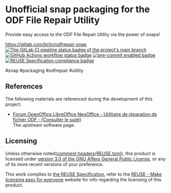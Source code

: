 # Unofficial snap packaging for the ODF File Repair Utility

Provide easy access to the ODF File Repair Utility via the power of snaps!

<https://gitlab.com/brlin/odfrepair-snap>  
[![The GitLab CI pipeline status badge of the project's `main` branch](https://gitlab.com/brlin/odfrepair-snap/badges/main/pipeline.svg?ignore_skipped=true "Click here to check out the comprehensive status of the GitLab CI pipelines")](https://gitlab.com/brlin/odfrepair-snap/-/pipelines) [![GitHub Actions workflow status badge](https://github.com/brlin-tw/odfrepair-snap/actions/workflows/check-potential-problems.yml/badge.svg "GitHub Actions workflow status")](https://github.com/brlin-tw/odfrepair-snap/actions/workflows/check-potential-problems.yml) [![pre-commit enabled badge](https://img.shields.io/badge/pre--commit-enabled-brightgreen?logo=pre-commit&logoColor=white "This project uses pre-commit to check potential problems")](https://pre-commit.com/) [![REUSE Specification compliance badge](https://api.reuse.software/badge/gitlab.com/brlin/odfrepair-snap "This project complies to the REUSE specification to decrease software licensing costs")](https://api.reuse.software/info/gitlab.com/brlin/odfrepair-snap)

\#snap \#packaging \#odfrepair \#utility

## References

The following materials are referenced during the development of this project:

* [Forum OpenOffice LibreOffice NeoOffice - Utilitaire de réparation de fichier ODF - (Consulter le sujet)](https://forum.openoffice.org/fr/forum/viewtopic.php?f=26&t=60992)  
  The upstream software page.

## Licensing

Unless otherwise noted([comment headers](https://reuse.software/spec-3.3/#comment-headers)/[REUSE.toml](https://reuse.software/spec-3.3/#reusetoml)), this product is licensed under [version 3.0 of the GNU Affero General Public License](https://www.gnu.org/licenses/agpl-3.0.html), or any of its more recent versions of your preference.

This work complies to [the REUSE Specification](https://reuse.software/spec/), refer to the [REUSE - Make licensing easy for everyone](https://reuse.software/) website for info regarding the licensing of this product.
